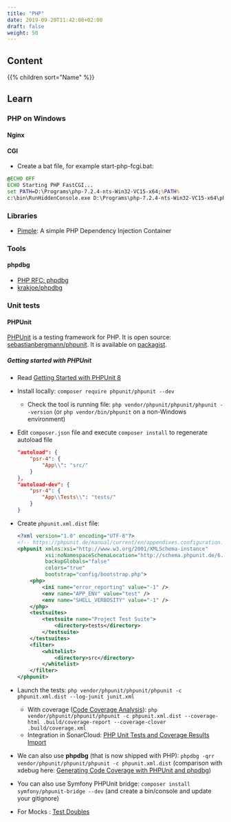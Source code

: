 ```yaml
---
title: "PHP"
date: 2019-09-20T11:42:08+02:00
draft: false
weight: 50
---
```


## Content

{{% children sort="Name" %}}

## Learn

### PHP on Windows

#### Nginx

#### CGI

- Create a bat file, for example start-php-fcgi.bat:

```bat
@ECHO OFF
ECHO Starting PHP FastCGI...
set PATH=D:\Programs\php-7.2.4-nts-Win32-VC15-x64;%PATH%
c:\bin\RunHiddenConsole.exe D:\Programs\php-7.2.4-nts-Win32-VC15-x64\php-cgi.exe -b 127.0.0.1:9123
```

### Libraries

- [Pimple](https://pimple.symfony.com/): A simple PHP Dependency Injection Container

### Tools

#### phpdbg

- [PHP RFC: phpdbg](https://wiki.php.net/rfc/phpdbg)
- [krakjoe/phpdbg](https://github.com/krakjoe/phpdbg)

### Unit tests

#### PHPUnit

[PHPUnit](https://phpunit.de/) is a testing framework for PHP. It is open source: [sebastianbergmann/phpunit](https://github.com/sebastianbergmann/phpunit). It is available on [packagist](https://packagist.org/packages/phpunit/phpunit).

##### Getting started with PHPUnit

- Read [Getting Started with PHPUnit 8](https://phpunit.de/getting-started/phpunit-8.html)

- Install locally: `composer require phpunit/phpunit --dev`
  - Check the tool is running file: `php vendor/phpunit/phpunit/phpunit --version` (or `php vendor/bin/phpunit` on a non-Windows environment)

- Edit `composer.json` file and execute `composer install` to regenerate autoload file

  ```json
  "autoload": {
      "psr-4": {
          "App\\": "src/"
      }
  },
  "autoload-dev": {
      "psr-4": {
          "App\\Tests\\": "tests/"
      }
  }
  ```

- Create `phpunit.xml.dist` file:

  ```xml
  <?xml version="1.0" encoding="UTF-8"?>
  <!-- https://phpunit.de/manual/current/en/appendixes.configuration.html -->
  <phpunit xmlns:xsi="http://www.w3.org/2001/XMLSchema-instance"
           xsi:noNamespaceSchemaLocation="http://schema.phpunit.de/6.5/phpunit.xsd"
           backupGlobals="false"
           colors="true"
           bootstrap="config/bootstrap.php">
      <php>
          <ini name="error_reporting" value="-1" />
          <env name="APP_ENV" value="test" />
          <env name="SHELL_VERBOSITY" value="-1" />
      </php>
      <testsuites>
          <testsuite name="Project Test Suite">
              <directory>tests</directory>
          </testsuite>
      </testsuites>
      <filter>
          <whitelist>
              <directory>src</directory>
          </whitelist>
      </filter>
  </phpunit>
  ```

- Launch the tests: `php vendor/phpunit/phpunit/phpunit -c phpunit.xml.dist --log-junit junit.xml`
  - With coverage ([Code Coverage Analysis](https://phpunit.readthedocs.io/en/8.0/code-coverage-analysis.html)): `php vendor/phpunit/phpunit/phpunit -c phpunit.xml.dist --coverage-html .build/coverage-report --coverage-clover .build/coverage.xml`
  - Integration in SonarCloud: [PHP Unit Tests and Coverage Results Import](https://docs.sonarqube.org/display/PLUG/PHP+Unit+Tests+and+Coverage+Results+Import)

- We can also use **phpdbg** (that is now shipped with PHP): `phpdbg -qrr vendor/phpunit/phpunit/phpunit -c phpunit.xml.dist` (comparison with xdebug here: [Generating Code Coverage with PHPUnit and phpdbg](https://hackernoon.com/generating-code-coverage-with-phpunite-and-phpdbg-4d20347ffb45))

- You can also use Symfony PHPUnit bridge: `composer install symfony/phpunit-bridge --dev` (and create a bin/console and update your gitignore)

- For Mocks : [Test Doubles](https://phpunit.readthedocs.io/en/8.0/test-doubles.html)
